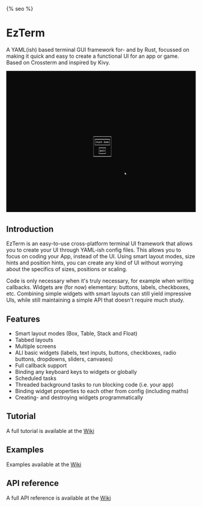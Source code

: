 {% seo %}

# EzTerm

A YAML(ish) based terminal GUI framework for- and by Rust, focussed on making it quick and easy to create a
functional UI for an app or game. Based on Crossterm and inspired by Kivy.

![showcase.gif](showcase.gif)


## Introduction
EzTerm is an easy-to-use cross-platform terminal UI framework that allows you to create your UI through YAML-ish config files.
This allows you to focus on coding your App, instead of the UI. Using smart layout modes, size hints and position hints,
you can create any kind of UI without worrying about the specifics of sizes, positions or scaling.

Code is only necessary when it's truly necessary, for example when writing callbacks.
Widgets are (for now) elementary: buttons, labels, checkboxes, etc. Combining 
simple widgets with smart layouts can still yield impressive UIs, while still maintaining a simple API that doesn't
require much study.

## Features
- Smart layout modes (Box, Table, Stack and Float)
- Tabbed layouts
- Multiple screens
- ALl basic widgets (labels, text inputs, buttons, checkboxes, radio buttons, dropdowns, sliders, canvases)
- Full callback support
- Binding any keyboard keys to widgets or globally
- Scheduled tasks
- Threaded background tasks to run blocking code (i.e. your app)
- Binding widget properties to each other from config (including maths)
- Creating- and destroying widgets programmatically

## Tutorial

A full tutorial is available at the [Wiki](https://github.com/ddbnl/ez_term/wiki/Tutorial-start)

## Examples

Examples available at the [Wiki](https://github.com/ddbnl/ez_term/wiki/Examples)

## API reference

A full API reference is available at the [Wiki](https://github.com/ddbnl/ez_term/wiki/Reference)
